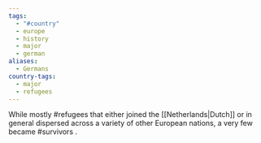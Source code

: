 ```yaml
---
tags:
  - "#country"
  - europe
  - history
  - major
  - german
aliases:
  - Germans
country-tags:
  - major
  - refugees
---
```

While mostly #refugees that either joined the [[Netherlands|Dutch]] or in general dispersed across a variety of other European nations, a very few became #survivors .
